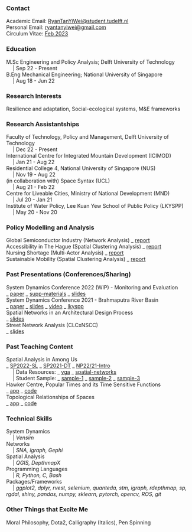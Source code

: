 ### Contact
Academic Email: RyanTanYiWei@student.tudelft.nl
<br>Personal Email: ryantanyiwei@gmail.com
<br>Circulum Vitae: [Feb 2023](https://ryantanyiwei.github.io/content/Resume_Jan2023.pdf)

### Education
M.Sc Engineering and Policy Analysis; Delft University of Technology<br>&emsp; | Sep 22 - Present<br>
B.Eng Mechanical Engineering; National University of Singapore<br>&emsp; | Aug 18 - Jun 22<br>

### Research Interests
Resilience and adaptation, Social-ecological systems, M&E frameworks

### Research Assistantships
Faculty of Technology, Policy and Management, Delft University of Technology<br>&emsp; | Dec 22 - Present<br>
International Centre for Integrated Mountain Development (ICIMOD)<br>&emsp; | Jan 21 - Aug 22<br>
Residential College 4, National University of Singapore (NUS)<br>&emsp; | Nov 19 - Aug 22<br>
(in collaboration with) Space Syntax (UCL)<br>&emsp; | Aug 21 - Feb 22<br>
Centre for Liveable Cities, Ministry of National Development (MND)<br>&emsp; | Jul 20 - Jan 21<br>
Institute of Water Policy, Lee Kuan Yew School of Public Policy (LKYSPP)<br>&emsp; | May 20 - Nov 20<br>

### Policy Modelling and Analysis
Global Semiconductor Industry (Network Analysis) _ [report](https://ryantanyiwei.github.io/content/Reports/Semiconductor.pdf) 
<br>Accessibility in The Hague (Spatial Clustering Analysis) _ [report](https://ryantanyiwei.github.io/content/Reports/HagueAccessibility.html) 
<br>Nursing Shortage (Multi-Actor Analysis) _ [report](https://ryantanyiwei.github.io/content/Reports/NursingShortage.pdf) 
<br>Sustainable Mobility (Spatial Clustering Analysis) _ [report](https://ryantanyiwei.github.io/content/Reports/UrbanMobility.pdf) 

### Past Presentations (Conferences/Sharing)
System Dynamics Conference 2022 (WIP) - Monitoring and Evaluation
<br>_ [paper](https://ryantanyiwei.github.io/content/Presentations/ISDC22_abs.pdf) 
_ [supp-materials](https://ryantanyiwei.github.io/content/Presentations/ISDC22_supp.pdf) 
_ [slides](https://ryantanyiwei.github.io/content/Presentations/ISDC22_slides.pdf)
<br>System Dynamics Conference 2021 - Brahmaputra River Basin 
<br>_ [paper](https://ryantanyiwei.github.io/content/Presentations/ISDC21_paper.pdf) 
_ [slides](https://ryantanyiwei.github.io/content/Presentations/ISDC21_slides.pdf) 
_ [video](https://www.youtube.com/watch?v=AKvyyP2fV8U&ab_channel=RyanTanYiWei) 
_ [lkyspp](https://www.facebook.com/watch/live/?ref=watch_permalink&v=670619080813173)
<br>Spatial Networks in an Architectural Design Process 
<br>_ [slides](https://ryantanyiwei.github.io/content/Teaching/spatial_networks_architectural.pdf)
<br>Street Network Analysis (CLCxNSCC) 
<br>_ [slides](https://ryantanyiwei.github.io/content/Presentations/CLC-Network-Modelling.pdf)

### Past Teaching Content
Spatial Analysis in Among Us 
<br>_ [SP2022-SL](https://ryantanyiwei.github.io/content/AmongUs/SP22-SL.pdf) 
_ [SP2021-DT](https://ryantanyiwei.github.io/content/AmongUs/SP21-DT.pdf) 
_ [NP22/21-Intro](https://ryantanyiwei.github.io/content/AmongUs/NP21_20.pdf) 
<br>&emsp; | Data Resources: _ [vga](https://github.com/RyanTanYiWei/AmongUsVGA) _ [spatial-networks](https://github.com/RyanTanYiWei/AmongUsJGraph)
<br>&emsp; | Student Sample: _ [sample-1](https://ryantanyiwei.github.io/content/AmongUs/student1.pdf) _ [sample-2](https://ryantanyiwei.github.io/content/AmongUs/student2.pdf) _ [sample-3](https://ryantanyiwei.github.io/content/AmongUs/student3.pdf)
<br>Hawker Centre, Popular Times and its Time Sensitive Functions <br>_ [app](https://rtyw.shinyapps.io/hawkerpopulartimes/) 
_ [code](https://github.com/RyanTanYiWei/HawkerShiny)
<br>Topological Relationships of Spaces <br>_ [app](https://appjgraph.herokuapp.com/)
_ [code](https://github.com/RyanTanYiWei/AppJGraph)

### Technical Skills
System Dynamics<br>&emsp; | <i>Vensim</i><br>
Networks<br>&emsp; | <i>SNA, igraph, Gephi</i><br>
Spatial Analysis<br>&emsp; | <i>QGIS, DepthmapX</i><br>
Programming Languages<br>&emsp; | <i>R, Python, C, Bash</i><br>
Packages/Frameworks<br>&emsp; | <i>ggplot2, dplyr, rvest, selenium, quanteda, stm, igraph, rdepthmap, sp, rgdal, shiny, pandas, numpy, sklearn, pytorch, opencv, ROS, git</i><br>

### Other Things that Excite Me
Moral Philosophy, Dota2, Calligraphy (Italics), Pen Spinning

